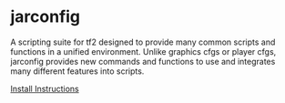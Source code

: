 # jarconfig

A scripting suite for tf2 designed to provide many common scripts and functions in a unified environment. Unlike graphics cfgs or player cfgs, jarconfig provides new commands and functions to use and integrates many different features into scripts.

[Install Instructions](/docs/readme/install.md)